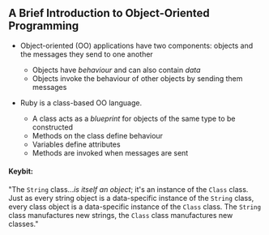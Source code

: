 ## A Brief Introduction to Object-Oriented Programming

* Object-oriented (OO) applications have two components: objects and the messages they send to one another
  * Objects have *behaviour* and can also contain *data*
  * Objects invoke the behaviour of other objects by sending them messages

* Ruby is a class-based OO language.
  * A class acts as a *blueprint* for objects of the same type to be constructed
  * Methods on the class define behaviour
  * Variables define attributes
  * Methods are invoked when messages are sent
  
#### Keybit:
  
  "The `String` class...*is itself an object*; it's an instance of the `Class` class. Just as every string object is a data-specific instance of the `String` class, every class object is a data-specific instance of the `Class` class. The `String` class manufactures new strings, the `Class` class manufactures new classes." 


